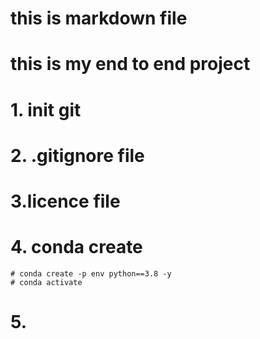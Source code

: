# this is markdown file
# this is my end to end project
# 1. init git
# 2. .gitignore file
# 3.licence file
# 4. conda create
    # conda create -p env python==3.8 -y
    # conda activate
# 5.
